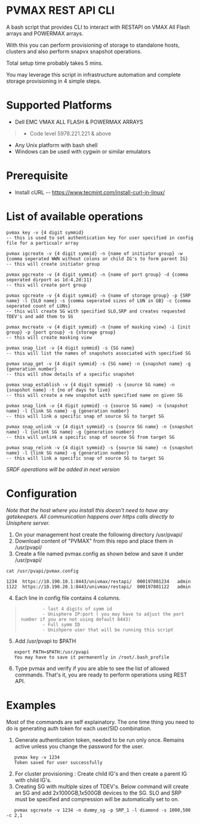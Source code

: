 # PVMAX REST API CLI

A bash script that provides CLI to interact with RESTAPI on VMAX All Flash arrays and POWERMAX arrays. 

With this you can perform provisioning of storage to standalone hosts, clusters and also perform snapvx snapshot operations.

Total setup time probably takes 5 mins. 

You may leverage this script in infrastructure automation and complete storage provisioning in 4 simple steps.
# Supported Platforms
*  Dell EMC VMAX ALL FLASH & POWERMAX ARRAYS 
>  - Code level 5978.221.221 & above
*  Any Unix platform with bash shell 
*  Windows can be used with cygwin or similar emulators

# Prerequisite
*  Install cURL -- https://www.tecmint.com/install-curl-in-linux/

# List of available operations
```
pvmax key -v {4 digit symmid}
-- this is used to set authentication key for user specified in config file for a particualr array

pvmax igcreate -v {4 digit symmid} -n {name of initiator group} -w {comma seperated WWN without colons or child IG's to form parent IG}
-- this will create initiator group

pvmax pgcreate -v {4 digit symmid} -n {name of port group} -d {comma seperated dirport as 1d:4,2d:11}
-- this will create port group

pvmax sgcreate -v {4 digit symmid} -n {name of storage group} -p {SRP name} -l {SLO name} -s {comma seperated sizes of LUN in GB} -c {comma seperated count of LUNs}
-- this will create SG with specified SLO,SRP and creates requested TDEV's and add them to SG

pvmax mvcreate -v {4 digit symmid} -n {name of masking view} -i {init group} -p {port group} -s {storage group}
-- this will create masking view

pvmax snap_list -v {4 digit symmid} -s {SG name}
-- this will list the names of snapshots associated with specified SG

pvmax snap_get -v {4 digit symmid} -s {SG name} -n {snapshot name} -g {generation number}
-- this will show details of a specific snapshot

pvmax snap_establish -v {4 digit symmid} -s {source SG name} -n {snapshot name} -t {no of days to live}
-- this will create a new snapshot with specified name on given SG

pvmax snap_link -v {4 digit symmid} -s {source SG name} -n {snapshot name} -l {link SG name} -g {generation number}
-- this will link a specific snap of source SG to target SG

pvmax snap_unlink -v {4 digit symmid} -s {source SG name} -n {snapshot name} -l {unlink SG name} -g {generation number}
-- this will unlink a specific snap of source SG from target SG

pvmax snap_relink -v {4 digit symmid} -s {source SG name} -n {snapshot name} -l {link SG name} -g {generation number}
-- this will link a specific snap of source SG to target SG
```


  *SRDF operations will be added in next version*

# Configuration
*Note that the host where you install this doesn't need to have any gatekeepers. 
All communication happens over https calls directly to Unisphere server.*

1. On your management host create the following directory /usr/pvapi/
2. Download content of "PVMAX" from this repo and place them in /usr/pvapi/
3. Create a file named pvmax.config as shown below and save it under /usr/pvapi/

```
cat /usr/pvapi/pvmax.config

1234  https://10.190.10.1:8443/univmax/restapi/  000197801234   admin
1122  https://10.190.20.1:8443/univmax/restapi/  000197801122   admin 
```

4. Each line in config file contains 4 columns. 
>             - last 4 digits of symm id
>             - Unisphere IP:port ( you may have to adjust the port number if you are not using default 8443)
>             - Full symm ID
>             - Unishpere user that will be running this script

5. Add /usr/pvapi to $PATH
```
   export PATH=$PATH:/usr/pvapi
   You may have to save it permanently in /root/.bash_profile
```

6. Type pvmax and verify if you are able to see the list of allowed commands. That's it, you are ready to perform operations using REST API. 
   

# Examples
Most of the commands are self explainatory. The one time thing you need to do is generating auth token for each user/SID combination.

1. Generate authentication token, needed to be run only once. Remains active unless you change the password for the user.
```
   pvmax key -v 1234
   Token saved for user successfully
```

2. For cluster provisioning :  Create child IG's and then create a parent IG with child IG's. 
3. Creating SG with multiple sizes of TDEV's. Below command will create an SG and add 2x1000GB,1x500GB devices to the SG. SLO and SRP must be specified and compression will be automatically set to on.
```
   pvmax sgcreate -v 1234 -n dummy_sg -p SRP_1 -l diamond -s 1000,500 -c 2,1
```


   
